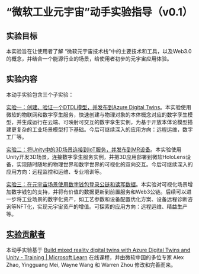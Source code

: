 # **“微软工业元宇宙”动手实验指导（v0.1）**

## **实验目标**

本实验旨在让使用者了解 “微软元宇宙技术栈“中的主要技术和工具，以及Web3.0的概念，并结合一个能源行业的场景，给使用者初步的元宇宙应用体验。

## **实验内容**
本动手实验包含三个子实验：

[实验一：创建、验证一个DTDL模型，并发布到Azure Digital Twins](lab1/readme.md)。本实验使用微软的物联网和数字孪生服务，快速创建与物理对象的本体概念对应的数字孪生模型，并生成运行在云端、可映射可交互的数字孪生实例，为基于开放本体论模型搭建更复杂的工业场景模型打下基础。今后可继续深入的应用方向：远程运维，数字工厂等。

[实验二：将Unity中的3D场景连接到IoT服务，并发布到MR设备](lab2/readme.md)。本实验使用Unity开发3D场景，连接数字孪生服务实例，并把3D应用部署到微软HoloLens设备，实现随时随地的物理世界和数字世界的可视化的双向交互。今后可继续深入的应用方向：远程监控和运维、专业培训等。

[实验三：在元宇宙场景使用数字钱包登录公链和读写数据](lab3/readme.md)。本实验对可视化场景增加数字钱包的支持，并将有价值的数据更新到前置服务和Web3公链。后续可以进一步将工业场景的数字化资产，如工艺参数和设备配置优化方案、设备远程诊断咨询等NFT化，实现元宇宙资产的增值。可探索的应用方向：远程运维、精益生产等。


## [实验贡献者](https://github.com/alezhao/microsoft-devhack/graphs/contributors)
本动手实验基于 [Build mixed reality digital twins with Azure Digital Twins and Unity - Training | Microsoft Learn](https://learn.microsoft.com/en-us/training/paths/build-mixed-reality-azure-digital-twins-unity/) 在线课程，并由微软中国的多位专家 Alex Zhao, Yingguang Mei, Wayne Wang 和 Warren Zhou 修改和完善而来。

